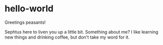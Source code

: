# hello-world

Greetings peasants!

Sephtus here to liven you up a little bit. Something about me? 
I like learning new things and drinking coffee, but don't take my word for it.
